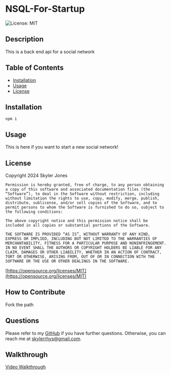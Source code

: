 # NSQL-For-Startup

![License: MIT](https://img.shields.io/badge/License-MIT-yellow.svg)

## Description

This is a back end api for a social network

## Table of Contents

- [Installation](#installation)
- [Usage](#usage)
- [License](#license)

## Installation

`npm i`

## Usage

This is here if you want to start a new social network!

## License

Copyright 2024 Skyler Jones

    Permission is hereby granted, free of charge, to any person obtaining a copy of this software and associated documentation files (the “Software”), to deal in the Software without restriction, including without limitation the rights to use, copy, modify, merge, publish, distribute, sublicense, and/or sell copies of the Software, and to permit persons to whom the Software is furnished to do so, subject to the following conditions:
    
    The above copyright notice and this permission notice shall be included in all copies or substantial portions of the Software.
    
    THE SOFTWARE IS PROVIDED “AS IS”, WITHOUT WARRANTY OF ANY KIND, EXPRESS OR IMPLIED, INCLUDING BUT NOT LIMITED TO THE WARRANTIES OF MERCHANTABILITY, FITNESS FOR A PARTICULAR PURPOSE AND NONINFRINGEMENT. IN NO EVENT SHALL THE AUTHORS OR COPYRIGHT HOLDERS BE LIABLE FOR ANY CLAIM, DAMAGES OR OTHER LIABILITY, WHETHER IN AN ACTION OF CONTRACT, TORT OR OTHERWISE, ARISING FROM, OUT OF OR IN CONNECTION WITH THE SOFTWARE OR THE USE OR OTHER DEALINGS IN THE SOFTWARE.

[https://opensource.org/licenses/MIT](https://opensource.org/licenses/MIT)

## How to Contribute

Fork the path

## Questions

Please refer to my [GitHub](https://github.com/SkylerRhys) if you have further questions.
Otherwise, you can reach me at skylerrhys@gmail.com.

## Walkthrough
[Video Walkthrough](https://drive.google.com/file/d/1ghGJyR-rWhyKW6u_eP9KaJ6j3EJgymQK/view?usp=sharing)